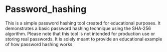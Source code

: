 # Password_hashing
This is a simple password hashing tool created for educational purposes. It demonstrates a basic password hashing technique using the SHA-256 algorithm. Please note that this tool is not intended for production use or storing real passwords. It is solely meant to provide an educational example of how password hashing works.
